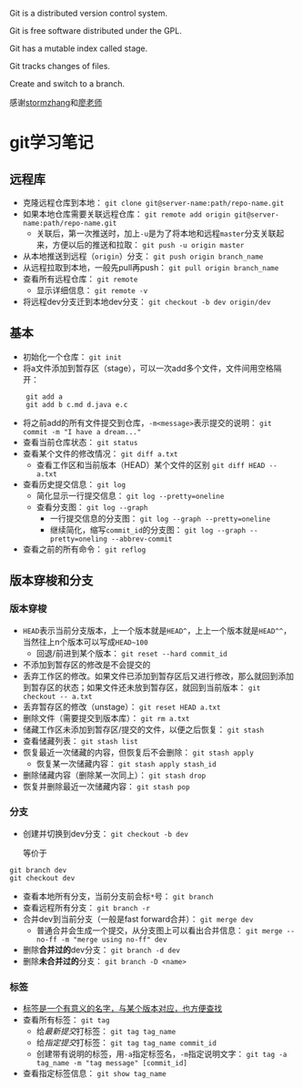 Git is a distributed version control system.

Git is free software distributed under the GPL.

Git has a mutable index called stage.

Git tracks changes of files.

Create and switch to a branch.

感谢[stormzhang](http://stormzhang.com/github/2016/06/04/learn-github-from-zero4/)和[廖老师](http://www.liaoxuefeng.com/wiki/0013739516305929606dd18361248578c67b8067c8c017b000)
# git学习笔记
## 远程库
- 克隆远程仓库到本地：
`git clone git@server-name:path/repo-name.git`
- 如果本地仓库需要关联远程仓库：
`git remote add origin git@server-name:path/repo-name.git`
	- 关联后，第一次推送时，加上`-u`是为了将本地和远程`master`分支关联起来，方便以后的推送和拉取：
	`git push -u origin master`
- 从本地推送到远程（`origin`）分支：
`git push origin branch_name`
- 从远程拉取到本地，一般先pull再push：
`git pull origin branch_name`
- 查看所有远程仓库：
`git remote`
	- 显示详细信息：
	`git remote -v`
- 将远程dev分支迁到本地dev分支：
`git checkout -b dev origin/dev`
## 基本
- 初始化一个仓库：
`git init`
- 将a文件添加到暂存区（stage），可以一次add多个文件，文件间用空格隔开：
```
	git add a
	git add b c.md d.java e.c
```
- 将之前add的所有文件提交到仓库，`-m<message>`表示提交的说明：
`git commit -m "I have a dream..."`
- 查看当前仓库状态：
`git status`
- 查看某个文件的修改情况：
`git diff a.txt`
	- 查看工作区和当前版本（HEAD）某个文件的区别
	`git diff HEAD -- a.txt`
- 查看历史提交信息：
`git log`
	- 简化显示一行提交信息：
	`git log --pretty=oneline`
	- 查看分支图：
	`git log --graph`
		- 一行提交信息的分支图：
		`git log --graph --pretty=oneline`
		- 继续简化，缩写`commit_id`的分支图：
		`git log --graph --pretty=oneling --abbrev-commit`
- 查看之前的所有命令：
`git reflog`
## 版本穿梭和分支
### 版本穿梭
- `HEAD`表示当前分支版本，上一个版本就是`HEAD^`，上上一个版本就是`HEAD^^`，当然往上n个版本可以写成`HEAD~100`
	- 回退/前进到某个版本：
	`git reset --hard commit_id`
- 不添加到暂存区的修改是不会提交的
- 丢弃工作区的修改。如果文件已添加到暂存区后又进行修改，那么就回到添加到暂存区的状态；如果文件还未放到暂存区，就回到当前版本：
`git checkout -- a.txt`
- 丢弃暂存区的修改（unstage）：
`git reset HEAD a.txt`
- 删除文件（需要提交到版本库）：
`git rm a.txt`
- 储藏工作区未添加到暂存区/提交的文件，以便之后恢复：
`git stash`
- 查看储藏列表：
`git stash list`
- 恢复最近一次储藏的内容，但恢复后不会删除：
`git stash apply`
	- 恢复某一次储藏内容：
	`git stash apply stash_id`
- 删除储藏内容（删除某一次同上）：
`git stash drop`
- 恢复并删除最近一次储藏内容：
`git stash pop`
### 分支
- 创建并切换到dev分支：
`git checkout -b dev`

	等价于

```
git branch dev
git checkout dev
```
- 查看本地所有分支，当前分支前会标`*`号：
`git branch`
- 查看远程所有分支：
`git branch -r`
- 合并dev到当前分支（一般是fast forward合并）：
`git merge dev`
	- 普通合并会生成一个提交，从分支图上可以看出合并信息：
	`git merge --no-ff -m "merge using no-ff" dev`
- 删除**合并过的**dev分支：
`git branch -d dev`
- 删除**未合并过的**分支：
`git branch -D <name>`
### 标签
- [标签是一个有意义的名字，与某个版本对应，也方便查找](http://www.liaoxuefeng.com/wiki/0013739516305929606dd18361248578c67b8067c8c017b000/0013762144381812a168659b3dd4610b4229d81de5056cc000)
- 查看所有标签：
`git tag`
	- 给*最新提交*打标签：
	`git tag tag_name`
	- 给*指定提交*打标签：
	`git tag tag_name commit_id`
	- 创建带有说明的标签，用`-a`指定标签名，`-m`指定说明文字：
	`git tag -a tag_name -m "tag message" [commit_id]`
- 查看指定标签信息：
`git show tag_name`
